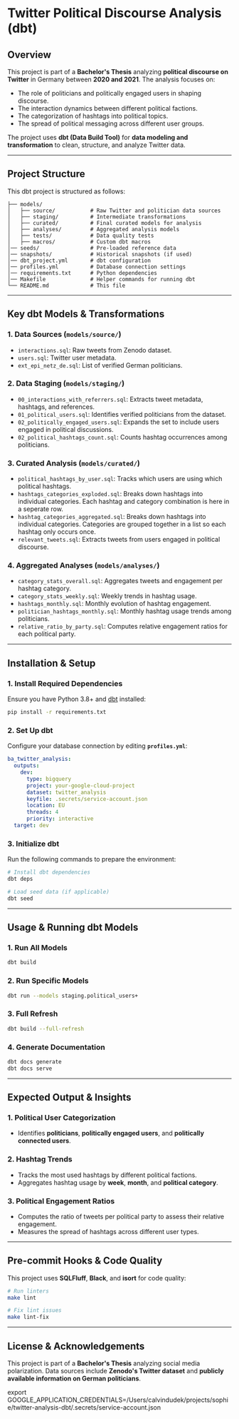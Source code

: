 # Twitter Political Discourse Analysis (dbt)

## Overview

This project is part of a **Bachelor's Thesis** analyzing **political discourse on Twitter** in Germany between **2020 and 2021**. The analysis focuses on:

- The role of politicians and politically engaged users in shaping discourse.
- The interaction dynamics between different political factions.
- The categorization of hashtags into political topics.
- The spread of political messaging across different user groups.

The project uses **dbt (Data Build Tool)** for **data modeling and transformation** to clean, structure, and analyze Twitter data.

---

## **Project Structure**

This dbt project is structured as follows:

```
├── models/
│   ├── source/           # Raw Twitter and politician data sources
│   ├── staging/          # Intermediate transformations
│   ├── curated/          # Final curated models for analysis
│   ├── analyses/         # Aggregated analysis models
│   ├── tests/            # Data quality tests
│   ├── macros/           # Custom dbt macros
│── seeds/                # Pre-loaded reference data
│── snapshots/            # Historical snapshots (if used)
│── dbt_project.yml       # dbt configuration
│── profiles.yml          # Database connection settings
│── requirements.txt      # Python dependencies
│── Makefile              # Helper commands for running dbt
└── README.md             # This file
```

---

## **Key dbt Models & Transformations**

### **1. Data Sources (`models/source/`)**
- `interactions.sql`: Raw tweets from Zenodo dataset.
- `users.sql`: Twitter user metadata.
- `ext_epi_netz_de.sql`: List of verified German politicians.

### **2. Data Staging (`models/staging/`)**
- `00_interactions_with_referrers.sql`: Extracts tweet metadata, hashtags, and references.
- `01_political_users.sql`: Identifies verified politicians from the dataset.
- `02_politically_engaged_users.sql`: Expands the set to include users engaged in political discussions.
- `02_political_hashtags_count.sql`: Counts hashtag occurrences among politicians.

### **3. Curated Analysis (`models/curated/`)**
- `political_hashtags_by_user.sql`: Tracks which users are using which political hashtags.
- `hashtags_categories_exploded.sql`: Breaks down hashtags into individual categories. Each hashtag and category combination is here in a seperate row.
- `hashtag_categories_aggregated.sql`: Breaks down hashtags into individual categories. Categories are grouped together in a list so each hashtag only occurs once.
- `relevant_tweets.sql`: Extracts tweets from users engaged in political discourse.

### **4. Aggregated Analyses (`models/analyses/`)**
- `category_stats_overall.sql`: Aggregates tweets and engagement per hashtag category.
- `category_stats_weekly.sql`: Weekly trends in hashtag usage.
- `hashtags_monthly.sql`: Monthly evolution of hashtag engagement.
- `politician_hashtags_monthly.sql`: Monthly hashtag usage trends among politicians.
- `relative_ratio_by_party.sql`: Computes relative engagement ratios for each political party.

---

## **Installation & Setup**

### **1. Install Required Dependencies**
Ensure you have Python 3.8+ and [dbt](https://docs.getdbt.com/docs/installation) installed:

```sh
pip install -r requirements.txt
```

### **2. Set Up dbt**
Configure your database connection by editing **`profiles.yml`**:

```yaml
ba_twitter_analysis:
  outputs:
    dev:
      type: bigquery
      project: your-google-cloud-project
      dataset: twitter_analysis
      keyfile: .secrets/service-account.json
      location: EU
      threads: 4
      priority: interactive
  target: dev
```

### **3. Initialize dbt**
Run the following commands to prepare the environment:

```sh
# Install dbt dependencies
dbt deps

# Load seed data (if applicable)
dbt seed
```

---

## **Usage & Running dbt Models**

### **1. Run All Models**
```sh
dbt build
```

### **2. Run Specific Models**
```sh
dbt run --models staging.political_users+
```

### **3. Full Refresh**
```sh
dbt build --full-refresh
```

### **4. Generate Documentation**
```sh
dbt docs generate
dbt docs serve
```

---

## **Expected Output & Insights**

### **1. Political User Categorization**
- Identifies **politicians**, **politically engaged users**, and **politically connected users**.

### **2. Hashtag Trends**
- Tracks the most used hashtags by different political factions.
- Aggregates hashtag usage by **week**, **month**, and **political category**.

### **3. Political Engagement Ratios**
- Computes the ratio of tweets per political party to assess their relative engagement.
- Measures the spread of hashtags across different user types.

---

## **Pre-commit Hooks & Code Quality**
This project uses **SQLFluff**, **Black**, and **isort** for code quality:

```sh
# Run linters
make lint

# Fix lint issues
make lint-fix
```

---

## **License & Acknowledgements**
This project is part of a **Bachelor's Thesis** analyzing social media polarization. Data sources include **Zenodo's Twitter dataset** and **publicly available information on German politicians**.

export GOOGLE_APPLICATION_CREDENTIALS=/Users/calvindudek/projects/sophie/twitter-analysis-dbt/.secrets/service-account.json
